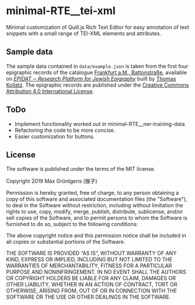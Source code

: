 # minimal-RTE__tei-xml
Minimal customization of Quill.js Rich Text Editor for easy annotation of text snippets with a small range of TEI-XML elements and attributes.

## Sample data

The sample data contained in `data/example.json` is taken from the first four epigraphic records of the catalogue [Frankfurt a.M., Battonstraße](http://www.steinheim-institut.de/cgi-bin/epidat?id=ffb), available on [_EPIDAT ─ Research Platform for Jewish Epigraphy_](http://www.steinheim-institut.de/cgi-bin/epidat?lang=en) built by [Thomas Kollatz](https://orcid.org/0000-0003-1904-1841). The epigraphic records are published under the [Creative Commons Attribution 4.0 International License](https://creativecommons.org/licenses/by/4.0/).

## ToDo

* Implement functionality worked out in minimal-RTE__ner-training-data
* Refactoring the code to be more concise.
* Easier customization for buttons.

## License

The software is published under the terms of the MIT license.

Copyright 2019 Max Grüntgens (猴子)

Permission is hereby granted, free of charge, to any person obtaining a copy of this software and associated documentation files (the "Software"), to deal in the Software without restriction, including without limitation the rights to use, copy, modify, merge, publish, distribute, sublicense, and/or sell copies of the Software, and to permit persons to whom the Software is furnished to do so, subject to the following conditions:

The above copyright notice and this permission notice shall be included in all copies or substantial portions of the Software.

THE SOFTWARE IS PROVIDED “AS IS”, WITHOUT WARRANTY OF ANY KIND, EXPRESS OR IMPLIED, INCLUDING BUT NOT LIMITED TO THE WARRANTIES OF MERCHANTABILITY, FITNESS FOR A PARTICULAR PURPOSE AND NONINFRINGEMENT. IN NO EVENT SHALL THE AUTHORS OR COPYRIGHT HOLDERS BE LIABLE FOR ANY CLAIM, DAMAGES OR OTHER LIABILITY, WHETHER IN AN ACTION OF CONTRACT, TORT OR OTHERWISE, ARISING FROM, OUT OF OR IN CONNECTION WITH THE SOFTWARE OR THE USE OR OTHER DEALINGS IN THE SOFTWARE.
